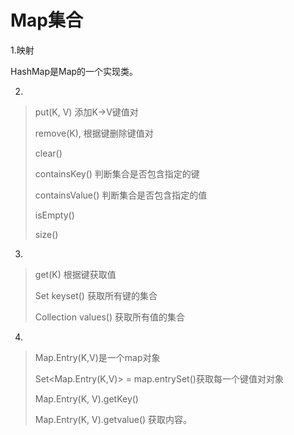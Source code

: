 # Map集合

1.映射

HashMap是Map的一个实现类。

2.

>put(K, V) 添加K->V键值对
>
>remove(K), 根据键删除键值对
>
>clear()
>
>containsKey() 判断集合是否包含指定的键
>
>containsValue() 判断集合是否包含指定的值
>
>isEmpty()
>
>size()

3.

>get(K) 根据键获取值
>
>Set<K> keyset() 获取所有键的集合
>
>Collection<V> values() 获取所有值的集合

4.

>Map.Entry(K,V)是一个map对象
>
>Set<Map.Entry(K,V)> = map.entrySet()获取每一个键值对对象
>
>Map.Entry(K, V).getKey()
>
>Map.Entry(K, V).getvalue() 获取内容。